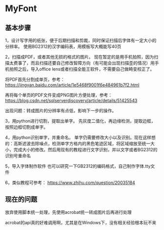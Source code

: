 # MyFont

## 基本步骤

1，设计写字用的纸张，便于后期扫描和剪裁，同时保证扫描后字体有一定大小的分辨率。
使用BG2312的汉字编码表，用模板写大概能写40页

2，扫描成PDF，或者其他无损的格式的图片。
现在暂定的是用手机拍照，因为扫描太费事了，而且扫描还要自己修改智障方向（有可能会出现扫描歪的情况）用手机拍照之后，导入office lens或者扫描全能王软件，不需要自己做畸变校正了。

将PDF首先分割成单页，参考：<https://jingyan.baidu.com/article/1e5468f9001f6e484961b7f2.html>

再将每个单页的PDF文件变成PNG图片方便处理，参考：<https://blog.csdn.net/sqlserverdiscovery/article/details/51425543>

出现问题：转成图片的分辨率有点低，影响下一步的操作。

3，用python进行切割，提取出单字。
先灰度二值化，再边缘检测，提取边框，按照边框切割成单字。

4，用python识别单字，并重命名。
单字仍需要修改大小以及识别。现在这样想的：高斯滤波去除噪点，检测单字方格内的黑色笔迹区域，将区域缩放至统一大小，完成大小的修改。然后用现有的教程进行文字识别，并以文字或者BG2312的识别号重命名

5，导入字体制作软件
也可以研究一下GB2312的编码格式，自己制作字体.tty文件

6，类似教程可参考：
<https://www.zhihu.com/question/20035184>

## 现在的问题

放弃使用脚本统一处理，先使用acrobat统一转成图片后再进行处理

acrobat的api真的好难调用啊，尤其是在Windows下，没有相关经验根本玩不来
